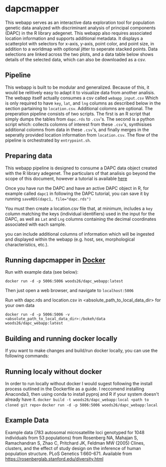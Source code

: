 dapcmapper
===========
This webapp serves as an interactive data exploration tool for population genetic data analyzed with discriminant analysis of principal components (DAPC) in the R library adegenet. This webapp also requires associated location information and supports additional metadata. It displays a scatterplot with selectors for x-axis, y-axis, point color, and point size, in addition to a worldmap with optional jitter to seperate stacked points. Data selections are linked across the two plots, and a data table below shows details of the selected data, which can also be downloaded as a csv.

Pipeline
--------
This webapp is built to be modular and generalized. Because of this, it would be relitively easy to adapt it to visualize data from another analisis. The webapp itself actually consumes a csv called `webapp_input.csv` Which is only required to have `key`, `lat`, and `lng` columns as described below in the section partaining to `location.csv`. Additional colomns are optional. The preperation pipeline consists of two scripts. The first is an R script that simply dumps the tables from `dapc.rds` to `.csv`'s. The second is a python script which: collects colomns of interest from these `.csv`'s, synthisises additional colomns from data in these `.csv`'s, and finally merges in the seperatly provided location information from `location.csv`. The flow of the pipeline is orchestrated by `entrypoint.sh`.

Preparing data
---------------
This webapp pipeline is designed to consume a DAPC data object created with the R library adegenet. The particulars of that analisis go beyond the scope of this document, however a tutorial is available [here](adegenet.r-forge.r-project.org/files/tutorial-dapc.pdf)

Once you have run the DAPC and have an active DAPC object in R, for example called `dapc1` in following the DAPC tutorial, you can save it by running `saveRDS(dapc1, file="dapc.rds")`

You must then create a location.csv file that, at minimum, includes a `key` column matching the keys (individual identifiers) used in the input for the DAPC, as well as `Lat` and `Lng` columns containing the decimal coordinates associated with each sample.

you can include additional columns of information which will be ingested and displayed within the webapp (e.g. host, sex, morphological characteristics, etc.).

Running dapcmapper in [Docker](https://www.docker.com/)
----------------
Run with example data (see below):
```
docker run -d -p 5006:5006 woods26/dapc_webapp:latest
```
Then just open a web browser, and navigate to `localhost:5006`



Run with dapc.rds and location.csv in <absolute_path_to_local_data_dir> for your own data
```
docker run -d -p 5006:5006 -v <absolute_path_to_local_data_dir>:/bokeh/data woods26/dapc_webapp:latest
```

Building and running docker locally
-----------------------------------
If you want to make changes and build/run docker locally, you can use the following commands:


Running localy without docker
-----------------------------
In order to run locally without docker I would sugest following the install process outlined in the Dockerfile as a guide. I reccomend installing Anaconda3, then using conda to install pyproj and R if your system doesn't already have it.
`docker build -t woods26/dapc_webapp:local <path to cloned git repo>`
`docker run -d -p 5006:5006 woods26/dapc_webapp:local`

Example Data
------------
Example data (783 autosomal microsatellite loci genotyped for 1048 individuals from 53 populations) from 
Rosenberg NA, Mahajan S, Ramachandran S, Zhao C, Pritchard JK, Feldman MW (2005) Clines, clusters, and the effect of study design on the inference of human population structure. PLoS Genetics 1:660-671.
Available from <https://rosenberglab.stanford.edu/diversity.html>
